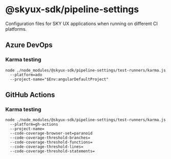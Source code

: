 # @skyux-sdk/pipeline-settings

Configuration files for SKY UX applications when running on different CI platforms.

## Azure DevOps

### Karma testing

```
node ./node_modules/@skyux-sdk/pipeline-settings/test-runners/karma.js
  --platform=ado
  --project-name="$Env:angularDefaultProject"
```

## GitHub Actions

### Karma testing

```
node ./node_modules/@skyux-sdk/pipeline-settings/test-runners/karma.js
  --platform=gh-actions
  --project-name=
  --code-coverage-browser-set=paranoid
  --code-coverage-threshold-branches=
  --code-coverage-threshold-functions=
  --code-coverage-threshold-lines=
  --code-coverage-threshold-statements=
```
